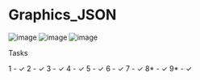 # Graphics_JSON


![image](https://user-images.githubusercontent.com/78436343/190867670-33cea314-39d7-4760-9b1f-e502aa9678b1.png)
![image](https://user-images.githubusercontent.com/78436343/190867682-87ffc855-86ef-40cb-831d-6ee508132631.png)
![image](https://user-images.githubusercontent.com/78436343/190867689-c1afa4b2-acf9-49a7-b12b-c855a9949539.png)

Tasks 

1 - ✓ 
2 - ✓ 
3 - ✓ 
4 - ✓ 
5 - ✓ 
6 - ✓ 
7 - ✓ 
8* - ✓ 
9* - ✓

